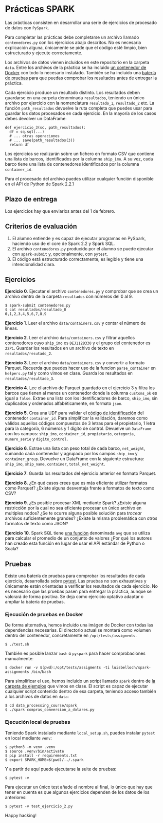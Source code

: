 # Prácticas SPARK

Las prácticas consisten en desarrollar una serie de ejercicios de procesado de datos con `PySpark`.

Para completar las prácticas debe completarse un archivo llamado `contenedores.py` con los ejercicios abajo descritos. No es necesaria explicación alguna, únicamente se pide que el código esté limpio, bien estructurado y ejecute correctamente.

Los archivos de datos vienen incluidos en este repositorio en la carpeta `data`. Entre los archivos de la práctica se ha incluido [un contenedor de Docker](https://hub.docker.com/r/luisbelloch/spark-assignments/) con todo lo necesario instalado. También se ha incluido una [batería de pruebas](pruebas) para que puedas comprobar los resultados antes de entregar la práctica.

Cada ejercicio produce un resultado distinto. Los resultados deben guardarse en una carpeta denominada `resultados`, teniendo un único archivo por ejercicio con la nomenclatura `resultado_1`, `resultado_2` etc. La función `path_resultados` devuelve la ruta completa que puedes usar para guardar los datos procesados en cada ejercicio. En la mayoría de los casos debes devolver un DataFrame:

```
def ejercicio_3(sc, path_resultados):
  df = sq.sql(...)
  # ... otras operaciones
  # ... save(path_resultados(3))
  return df
```

Los ejercicios se realizarán sobre un fichero en formato CSV que contiene una lista de barcos, identificados por la columna `ship_imo`. A su vez, cada barco tiene una lista de contenedores identificados por la columna `container_id`.

Para el procesado del archivo puedes utilizar cualquier función disponible en el API de Python de Spark 2.2.1

## Plazo de entrega

Los ejercicios hay que enviarlos antes del 1 de febrero.

## Criterios de evaluación

1. El alumno entiende y es capaz de ejecutar programas en PySpark, haciendo uso de el core de Spark 2.2 y Spark SQL.
2. El archivo `contenedores.py` producido por el alumno se puede ejecutar con `spark-submit` y, opcionalmente, con `pytest`.
3. El código está estructurado correctamente, es legible y tiene una intencionalidad clara.

## Ejercicios

**Ejercicio 0**. Ejecutar el archivo `contenedores.py` y comprobar que se crea un archivo dentro de la carpeta `resultados` con números del 0 al 9.

```
$ spark-submit contenedores.py
$ cat resultados/resultado_0
0,1,2,3,4,5,6,7,8,9
```

**Ejercicio 1**. Leer el archivo `data/containers.csv` y contar el número de líneas.

**Ejercicio 2**. Leer el archivo `data/containers.csv` y filtrar aquellos contenedores cuyo `ship_imo` es `DEJ1128330` y el grupo del contenedor es `22P1`. Guardar los resultados en un archivo de texto en `resultados/resutado_2`.

**Ejercicio 3**. Leer el archivo `data/containers.csv` y convertir a formato Parquet. Recuerda que puedes hacer uso de la funcion `parse_container` en `helpers.py` tal y como vimos en clase. Guarda los resultados en `resultados/resultado_3`.

**Ejercicio 4**. Lee el archivo de Parquet guardado en el ejercicio 3 y filtra los barcos que tienen al menos un contenedor donde la columna `customs_ok` es igual a `false`. Extrae una lista con los identificadores de barco, `ship_imo`, sin duplicados y ordenados alfabéticamente, en formato `json`.

**Ejercicio 5**. Crea una UDF para validar el [código de identificación](https://en.wikipedia.org/wiki/ISO_6346) del contenedor `container_id`. Para simplificar la validación, daremos como válidos aquellos códigos compuestos de 3 letras para el propietario, 1 letra para la categoría, 6 números y 1 dígito de control. Devuelve un `DataFrame` con los campos: `ship_imo`, `container_id`, `propietario`, `categoria`, `numero_serie` y `digito_control`.

**Ejercicio 6**. Extrae una lista con peso total de cada barco, `net_weight`, sumando cada contenedor y agrupado por los campos `ship_imo` y `container_group`. Devuelve un DataFrame con la siguiente estructura: `ship_imo`, `ship_name`, `container`, `total_net_weight`.

**Ejercicio 7**. Guarda los resultados del ejercicio anterior en formato Parquet.

**Ejercicio 8**. ¿En qué casos crees que es más eficiente utilizar formatos como Parquet? ¿Existe alguna desventaja frente a formatos de texto como CSV?

**Ejercicio 9**. ¿Es posible procesar XML mediante Spark? ¿Existe alguna restricción por la cual no sea eficiente procesar un único archivo en multiples nodos? ¿Se te ocurre alguna posible solución para _trocear_ archivos suficientemente grandes? ¿Existe la misma problemática con otros formatos de texto como JSON?

**Ejercicio 10**. Spark SQL tiene [una función](http://spark.apache.org/docs/latest/api/python/pyspark.sql.html#pyspark.sql.functions.avg) denominada `avg` que se utiliza para calcular el promedio de un conjunto de valores ¿Por qué los autores han creado esta función en lugar de usar el API estándar de Python o Scala?

## Pruebas

Existe una batería de pruebas para comprobar los resultados de cada ejercicio, desarrollada sobre [pytest](http://pytest.org). Las pruebas no son exhaustivas y únicamente están orientadas a verificar los resultados de cada ejercicio. No es necesario que las pruebas pasen para entregar la práctica, aunque se valorará de forma positiva. Se deja como ejercicio optativo adaptar o ampliar la batería de pruebas.

### Ejecución de pruebas en Docker

De forma alternativa, hemos incluido una imágen de Docker con todas las dependencias necesarias. El directorio actual se montará como volumen dentro del contenedor, concretamente en `/opt/tests/assigments`.

```
$ ./test.sh
```

También es posible lanzar `bash` o `pyspark` para hacer comprobaciones manualmente:

```
$ docker run -v $(pwd):/opt/tests/assigments -ti luisbelloch/spark-assignments /bin/bash
```

Para simplificar el uso, hemos incluido un script llamado `spark` dentro de [la carpeta de ejemplos](../spark) que vimos en clase. El script es capaz de ejecutar cualquier script contenido dentro de esa carpeta, teniendo acceso también a los archivos de datos en `data`:

```
$ cd data_processing_course/spark
$ ./spark compras_conversion_a_dolares.py
```

### Ejecución local de pruebas

Teniendo Spark instalado mediante `local_setup.sh`, puedes instalar `pytest` en local mediante `venv`:

```
$ python3 -m venv .venv
$ source .venv/bin/activate
$ pip install -r requirements.txt
$ export SPARK_HOME=$(pwd)/../.spark
```

Y a partir de aquí puede ejecutarse la suite de pruebas:

```
$ pytest -v
```

Para ejecutar un único test añade el nombre al final, lo único que hay que tener en cuenta es que algunos ejercicios dependen de los datos de los anteriores:

```
$ pytest -v test_ejercicio_2.py
```

Happy hacking!
